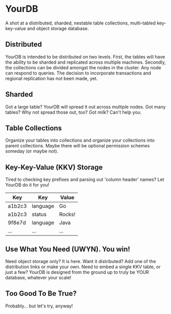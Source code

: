 # YourDB
A shot at a distributed, sharded, nestable table collections, multi-tabled key-key-value and object storage database.

## Distributed
YourDB is intended to be distributed on two levels. First, the tables will have the ability to be sharded and replicated across multiple machines. Secondly, the collections can be divided amongst the nodes in the cluster. Any node can respond to queries. The decision to incorporate transactions and regional replication has not been made, yet.

## Sharded
Got a large table? YourDB will spread it out across multiple nodes. Got many tables? Why not spread those out, too? Got milk? Can't help you.

## Table Collections
Organize your tables into collections and organize your collections into parent collections. Maybe there will be optional permission schemes someday (or maybe not).

## Key-Key-Value (KKV) Storage
Tired to checking key prefixes and parsing out 'column header' names? Let YourDB do it for you!

|  Key   |   Key    | Value  |
|--------|----------|--------|
| a1b2c3 | language |   Go   |
| a1b2c3 |  status  | Rocks! |
| 9f8e7d | language |  Java  |
|  ...   |   ...    |   ...  |

## Use What You Need (UWYN). You win!
Need object storage only? It is here. Want it distributed? Add one of the distribution links or make your own. Need to embed a single KKV table, or just a few? YourDB is designed from the ground up to truly be YOUR database, whatever your scale!

## Too Good To Be True?
Probably... but let's try, anyway!
